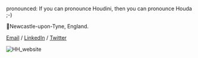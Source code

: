 

pronounced: If you can pronounce Houdini, then you can pronounce Houda ;-)

📍Newcastle-upon-Tyne, England.

[Email](mailto:houda.physics@gmail.com) / [LinkedIn](https://www.linkedin.com/in/houdahaidar/) / [Twitter](https://twitter.com/blackholephd)


![HH_website](https://github.com/blackhole-girl/blackhole-girl.github.io/assets/74595294/61477404-a2ea-4a45-8f72-d1cfe0af6423)







